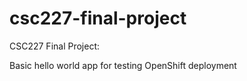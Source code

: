# csc227-final-project
CSC227 Final Project:

Basic hello world app for testing OpenShift deployment
